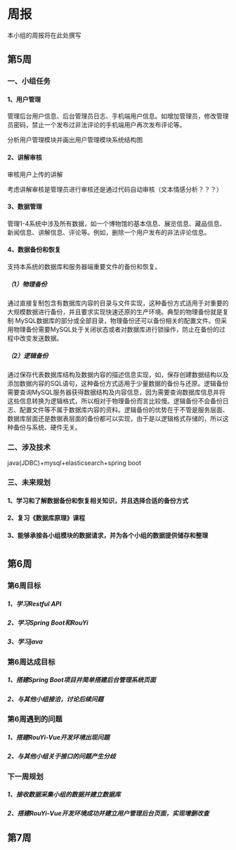 # 周报

本小组的周报将在此处撰写

## 第5周
### 一、小组任务
#### 1、用户管理
管理后台用户信息、后台管理员日志、手机端用户信息。如增加管理员，修改管理员密码，禁止一个发布过非法评论的手机端用户再次发布评论等。

分析用户管理模块并画出用户管理模块系统结构图

#### 2、讲解审核
审核用户上传的讲解

考虑讲解审核是管理员进行审核还是通过代码自动审核（文本情感分析？？？）

#### 3、数据管理
管理1-4系统中涉及所有数据，如一个博物馆的基本信息、展览信息、藏品信息、新闻信息、讲解信息、评论等。例如，删除一个用户发布的非法评论信息。
#### 4、数据备份和恢复
支持本系统的数据库和服务器端重要文件的备份和恢复。
#####   （1）物理备份
  通过直接复制包含有数据库内容的目录与文件实现，这种备份方式适用于对重要的大规模数据进行备份，并且要求实现快速还原的生产环境。典型的物理备份就是复制 MySQL数据库的部分或全部目录，物理备份还可以备份相关的配置文件。但采用物理备份需要MySQL处于关闭状态或者对数据库进行锁操作，防止在备份的过程中改变发送数据。
#####   （2）逻辑备份
  通过保存代表数据库结构及数据内容的描述信息实现，如，保存创建数据结构以及添加数据内容的SQL语句，这种备份方式适用于少量数据的备份与还原。逻辑备份需要查询MySQL服务器获得数据结构及内容信息，因为需要查询数据库信息并将这些信息转换为逻辑格式，所以相对于物理备份而言比较慢。逻辑备份不会备份日志、配置文件等不属于数据库内容的资料。逻辑备份的优势在于不管是服务层面、数据库层面还是数据表层面的备份都可以实现，由于是以逻辑格式存储的，所以这种备份与系统、硬件无关。
### 二、涉及技术
java(JDBC)+mysql+elasticsearch+spring boot
### 三、未来规划
#### 1、学习和了解数据备份和恢复相关知识，并且选择合适的备份方式
#### 2、复习《数据库原理》课程
#### 3、能够承接各小组模块的数据请求，并为各个小组的数据提供储存和整理

#
#
## 第6周

### 第6周目标

##### 1、学习Restful API
##### 2、学习Spring Boot和RouYi
##### 3、学习java

### 第6周达成目标

##### 1、搭建Spring Boot项目并简单搭建后台管理系统页面
##### 2、与其他小组接洽，讨论后续问题

### 第6周遇到的问题

##### 1、搭建RouYi-Vue开发环境出现问题
##### 2、与其他小组关于接口的问题产生分歧

### 下一周规划

##### 1、接收数据采集小组的数据并建立数据库
##### 2、搭建RouYi-Vue开发环境成功并建立用户管理后台页面，实现增删改查

## 第7周
